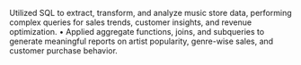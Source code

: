  Utilized SQL to extract, transform, and analyze music store data, performing complex queries for sales 
trends, customer insights, and revenue optimization.
 •
 Applied aggregate functions, joins, and subqueries to generate meaningful reports on artist popularity, 
genre-wise sales, and customer purchase behavior.

